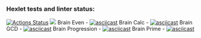 ### Hexlet tests and linter status:
[![Actions Status](https://github.com/BRODER1CK/python-project-49/workflows/hexlet-check/badge.svg)](https://github.com/BRODER1CK/python-project-49/actions)
<a href="https://codeclimate.com/github/BRODER1CK/python-project-49/maintainability"><img src="https://api.codeclimate.com/v1/badges/bd45a93e6902729e87b0/maintainability" /></a>
Brain Even - [![asciicast](https://asciinema.org/a/iaF3N7iNcolhpQ1y63WvwJWCQ.svg)](https://asciinema.org/a/iaF3N7iNcolhpQ1y63WvwJWCQ)
Brain Calc - [![asciicast](https://asciinema.org/a/zQNFfjhtoQeG8a1KjLa5FYegV.svg)](https://asciinema.org/a/zQNFfjhtoQeG8a1KjLa5FYegV)
Brain GCD - [![asciicast](https://asciinema.org/a/BdwjhICTz6BX3ndRSQRfMkvjr.svg)](https://asciinema.org/a/BdwjhICTz6BX3ndRSQRfMkvjr)
Brain Progression - [![asciicast](https://asciinema.org/a/TotqX04zz6myqToxyYZp8x3Jp.svg)](https://asciinema.org/a/TotqX04zz6myqToxyYZp8x3Jp)
Brain Prime - [![asciicast](https://asciinema.org/a/G2gRZQiYZvQbdJh6ARavumLRf.svg)](https://asciinema.org/a/G2gRZQiYZvQbdJh6ARavumLRf)
